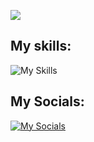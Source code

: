 ![](https://komarev.com/ghpvc/?username=so1eax&color=grey)

## My skills:
![My Skills](https://skillicons.dev/icons?i=cpp,cs,lua,js,html,css)

## My Socials:
[![My Socials](https://skillicons.dev/icons?i=discord)]([https://discord.com/users/1144070624692666439])
